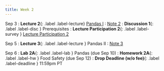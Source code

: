 ```yaml
---
title: Week 2
---
```



Sep 3
: **Lecture 2**{: .label .label-lecture} [Pandas I](lecture/lec02)
    : [Note 2](https://ds100.org/course-notes/pandas_1/pandas_1.html)
: **Discussion 1**{: .label .label-disc } Prerequisites
: **Lecture Participation 2**{: .label .label-survey } [Lecture Participation 2](https://app.sli.do/event/rz2UjFTFGifjJrwTeN4cao/embed/polls/334f8f5c-f8c2-42af-b2bf-490701b208d7)

Sep 5
: **Lecture 3**{: .label .label-lecture } Pandas II
    : [Note 3](https://ds100.org/course-notes/pandas_2/pandas_2.html)


Sep 6
: **Lab 2A**{: .label .label-lab } Pandas (due Sep 10)
: **Homework 2A**{: .label .label-hw } Food Safety (due Sep 12)
: **Drop Deadline (w/o fee)**{: .label .label-deadline } 11:59pm PT
